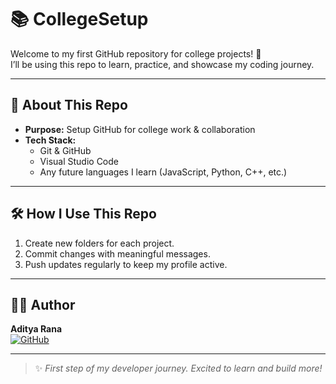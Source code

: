 # 📚 CollegeSetup

Welcome to my first GitHub repository for college projects! 🚀  
I’ll be using this repo to learn, practice, and showcase my coding journey.

---

## 📖 About This Repo
- **Purpose:** Setup GitHub for college work & collaboration  
- **Tech Stack:**  
  - Git & GitHub  
  - Visual Studio Code  
  - Any future languages I learn (JavaScript, Python, C++, etc.)  

---

## 🛠 How I Use This Repo
1. Create new folders for each project.  
2. Commit changes with meaningful messages.  
3. Push updates regularly to keep my profile active.  

---

## 👨‍💻 Author
**Aditya Rana**  
[![GitHub](https://img.shields.io/badge/GitHub-AdityaRanaX-black?style=flat&logo=github)](https://github.com/AdityaRanaX)

---

> ✨ *First step of my developer journey. Excited to learn and build more!*